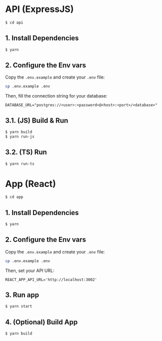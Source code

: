 # API (ExpressJS)

```bash
$ cd api
```

## 1. Install Dependencies

```bash
$ yarn
```

## 2. Configure the Env vars

Copy the `.env.example` and create your `.env` file:
```bash
cp .env.example .env
```

Then, fill the connection string for your database:
```
DATABASE_URL="postgres://<user>:<password>@<host>:<port>/<database>"
```

## 3.1. (JS) Build & Run

```bash
$ yarn build
$ yarn run-js
```

## 3.2. (TS) Run

```bash
$ yarn run-ts
```

# App (React)

```bash
$ cd app
```

## 1. Install Dependencies

```bash
$ yarn
```

## 2. Configure the Env vars

Copy the `.env.example` and create your `.env` file:
```bash
cp .env.example .env
```

Then, set your API URL:
```
REACT_APP_API_URL='http://localhost:3002'
```

## 3. Run app

```bash
$ yarn start
```

## 4. (Optional) Build App

```bash
$ yarn build
```
